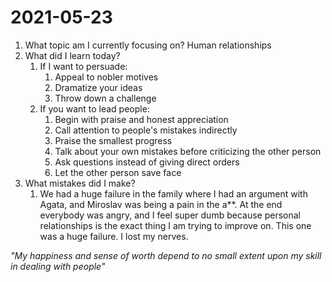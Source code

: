 # 2021-05-23

1. What topic am I currently focusing on?
	 Human relationships
2.  What did I learn today?
	1.  If I want to persuade:
		1.  Appeal to nobler motives
		2.  Dramatize your ideas
		3.  Throw down a challenge
	2.  If you want to lead people:
		1.  Begin with praise and honest appreciation
		2.  Call attention to people's mistakes indirectly
		3.  Praise the smallest progress
		4.  Talk about your own mistakes before criticizing the other person
		5.  Ask questions instead of giving direct orders
		6.  Let the other person save face
3. What mistakes did I make?
	1. We had a huge failure in the family where I had an argument with Agata, and Miroslav was being a pain in the a**. At the end everybody was angry, and I feel super dumb because personal relationships is the exact thing I am trying to improve on. This one was a huge failure. I lost my nerves.



*"My happiness and sense of worth depend to no small extent upon my skill in dealing with people"*

